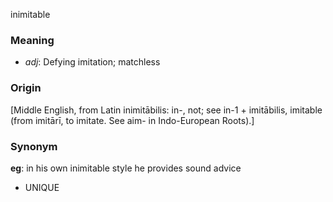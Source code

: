 inimitable
### Meaning
+ _adj_: Defying imitation; matchless

### Origin

[Middle English, from Latin inimitābilis: in-, not; see in-1 + imitābilis, imitable (from imitārī, to imitate. See aim- in Indo-European Roots).]

### Synonym

__eg__: in his own inimitable style he provides sound advice

+ UNIQUE


